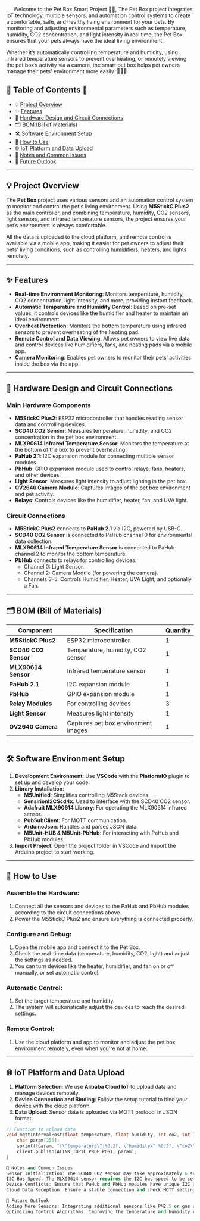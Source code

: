 &nbsp;&nbsp;&nbsp;&nbsp;&nbsp;Welcome to the Pet Box Smart Project 🐾💡, The Pet Box project integrates IoT technology, multiple sensors, and automation control systems to create a comfortable, safe, and healthy living environment for your pets. By monitoring and adjusting environmental parameters such as temperature, humidity, CO2 concentration, and light intensity in real time, the Pet Box ensures that your pets always have the ideal living environment.

Whether it’s automatically controlling temperature and humidity, using infrared temperature sensors to prevent overheating, or remotely viewing the pet box’s activity via a camera, the smart pet box helps pet owners manage their pets' environment more easily. 🌿🐶🐱

## 🌟 Table of Contents 📜

- 💡 [Project Overview](#project-overview)
- ✨ [Features](#features)
- 📐 [Hardware Design and Circuit Connections](#hardware-design-and-circuit-connections)
- 🗂️ [BOM (Bill of Materials)](#bom-bill-of-materials)
- 🛠️ [Software Environment Setup](#software-environment-setup)
- 🎇 [How to Use](#how-to-use)
- 🌐 [IoT Platform and Data Upload](#iot-platform-and-data-upload)
- 📝 [Notes and Common Issues](#notes-and-common-issues)
- 🚀 [Future Outlook](#future-outlook)

---

## 💡 Project Overview

The **Pet Box** project uses various sensors and an automation control system to monitor and control the pet's living environment. Using **M5StickC Plus2** as the main controller, and combining temperature, humidity, CO2 sensors, light sensors, and infrared temperature sensors, the project ensures your pet’s environment is always comfortable.

All the data is uploaded to the cloud platform, and remote control is available via a mobile app, making it easier for pet owners to adjust their pets' living conditions, such as controlling humidifiers, heaters, and lights remotely.

---

## ✨ Features

- **Real-time Environment Monitoring**: Monitors temperature, humidity, CO2 concentration, light intensity, and more, providing instant feedback.
- **Automatic Temperature and Humidity Control**: Based on pre-set values, it controls devices like the humidifier and heater to maintain an ideal environment.
- **Overheat Protection**: Monitors the bottom temperature using infrared sensors to prevent overheating of the heating pad.
- **Remote Control and Data Viewing**: Allows pet owners to view live data and control devices like humidifiers, fans, and heating pads via a mobile app.
- **Camera Monitoring**: Enables pet owners to monitor their pets’ activities inside the box via the app.

---

## 📐 Hardware Design and Circuit Connections

### Main Hardware Components

- **M5StickC Plus2**: ESP32 microcontroller that handles reading sensor data and controlling devices.
- **SCD40 CO2 Sensor**: Measures temperature, humidity, and CO2 concentration in the pet box environment.
- **MLX90614 Infrared Temperature Sensor**: Monitors the temperature at the bottom of the box to prevent overheating.
- **PaHub 2.1**: I2C expansion module for connecting multiple sensor modules.
- **PbHub**: GPIO expansion module used to control relays, fans, heaters, and other devices.
- **Light Sensor**: Measures light intensity to adjust lighting in the pet box.
- **OV2640 Camera Module**: Captures images of the pet box environment and pet activity.
- **Relays**: Controls devices like the humidifier, heater, fan, and UVA light.

### Circuit Connections

- **M5StickC Plus2** connects to **PaHub 2.1** via I2C, powered by USB-C.
- **SCD40 CO2 Sensor** is connected to PaHub channel 0 for environmental data collection.
- **MLX90614 Infrared Temperature Sensor** is connected to PaHub channel 2 to monitor the bottom temperature.
- **PbHub** connects to relays for controlling devices:
  - Channel 0: Light Sensor.
  - Channel 2: Camera Module (for powering the camera).
  - Channels 3–5: Controls Humidifier, Heater, UVA Light, and optionally a Fan.

---

## 🗂️ BOM (Bill of Materials)

| Component           | Specification                | Quantity |
|---------------------|------------------------------|----------|
| **M5StickC Plus2**   | ESP32 microcontroller         | 1        |
| **SCD40 CO2 Sensor** | Temperature, humidity, CO2 sensor | 1    |
| **MLX90614 Sensor**  | Infrared temperature sensor   | 1        |
| **PaHub 2.1**        | I2C expansion module          | 1        |
| **PbHub**            | GPIO expansion module         | 1        |
| **Relay Modules**    | For controlling devices       | 3        |
| **Light Sensor**     | Measures light intensity      | 1        |
| **OV2640 Camera**    | Captures pet box environment images | 1   |

---

## 🛠️ Software Environment Setup

1. **Development Environment**: Use **VSCode** with the **PlatformIO** plugin to set up and develop your code.
2. **Library Installation**:
   - **M5Unified**: Simplifies controlling M5Stack devices.
   - **SensirionI2CScd4x**: Used to interface with the SCD40 CO2 sensor.
   - **Adafruit MLX90614 Library**: For operating the MLX90614 infrared sensor.
   - **PubSubClient**: For MQTT communication.
   - **ArduinoJson**: Handles and parses JSON data.
   - **M5Unit-HUB & M5Unit-PbHub**: For interacting with PaHub and PbHub modules.
3. **Import Project**: Open the project folder in VSCode and import the Arduino project to start working.

---

## 🎇 How to Use

### Assemble the Hardware:

1. Connect all the sensors and devices to the PaHub and PbHub modules according to the circuit connections above.
2. Power the M5StickC Plus2 and ensure everything is connected properly.

### Configure and Debug:

1. Open the mobile app and connect it to the Pet Box.
2. Check the real-time data (temperature, humidity, CO2, light) and adjust the settings as needed.
3. You can turn devices like the heater, humidifier, and fan on or off manually, or set automatic control.

### Automatic Control:

1. Set the target temperature and humidity.
2. The system will automatically adjust the devices to reach the desired settings.

### Remote Control:

1. Use the cloud platform and app to monitor and adjust the pet box environment remotely, even when you're not at home.

---

## 🌐 IoT Platform and Data Upload

1. **Platform Selection**: We use **Alibaba Cloud IoT** to upload data and manage devices remotely.
2. **Device Connection and Binding**: Follow the setup tutorial to bind your device with the cloud platform.
3. **Data Upload**: Sensor data is uploaded via MQTT protocol in JSON format.

```cpp
// Function to upload data
void mqttIntervalPost(float temperature, float humidity, int co2, int lightValueAnalog) {
    char param[256];
    sprintf(param, "{\"temperature\":%0.2f, \"humidity\":%0.2f, \"co2\":%d, \"lightValueAnalog\":%d}", temperature, humidity, co2, lightValueAnalog);
    client.publish(ALINK_TOPIC_PROP_POST, param);
}

📝 Notes and Common Issues
Sensor Initialization: The SCD40 CO2 sensor may take approximately 6 seconds to initialize and provide accurate readings.
I2C Bus Speed: The MLX90614 sensor requires the I2C bus speed to be set to 100kHz to work correctly.
Device Conflicts: Ensure that PaHub and PbHub modules have unique I2C addresses to prevent conflicts.
Cloud Data Reception: Ensure a stable connection and check MQTT settings if data isn’t received on the cloud platform.

🚀 Future Outlook
Adding More Sensors: Integrating additional sensors like PM2.5 or gas sensors to further enhance the pet box’s monitoring capabilities.
Optimizing Control Algorithms: Improving the temperature and humidity control algorithms to make the pet box more intelligent and adaptable to changing conditions.
